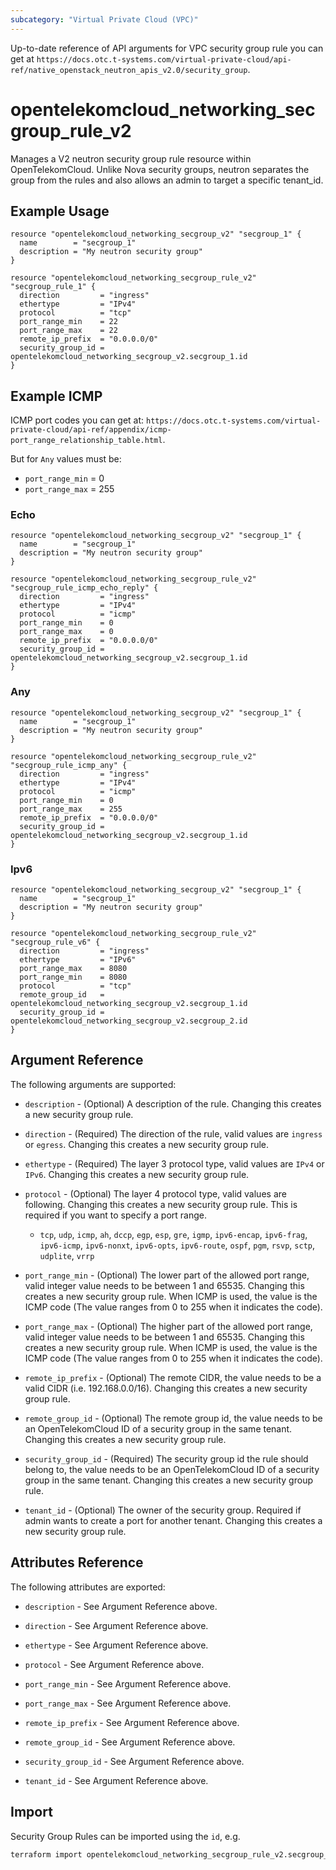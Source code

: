 ```yaml
---
subcategory: "Virtual Private Cloud (VPC)"
---
```


Up-to-date reference of API arguments for VPC security group rule you can get at
`https://docs.otc.t-systems.com/virtual-private-cloud/api-ref/native_openstack_neutron_apis_v2.0/security_group`.

# opentelekomcloud_networking_secgroup_rule_v2

Manages a V2 neutron security group rule resource within OpenTelekomCloud.
Unlike Nova security groups, neutron separates the group from the rules
and also allows an admin to target a specific tenant_id.

## Example Usage

```hcl
resource "opentelekomcloud_networking_secgroup_v2" "secgroup_1" {
  name        = "secgroup_1"
  description = "My neutron security group"
}

resource "opentelekomcloud_networking_secgroup_rule_v2" "secgroup_rule_1" {
  direction         = "ingress"
  ethertype         = "IPv4"
  protocol          = "tcp"
  port_range_min    = 22
  port_range_max    = 22
  remote_ip_prefix  = "0.0.0.0/0"
  security_group_id = opentelekomcloud_networking_secgroup_v2.secgroup_1.id
}
```

## Example ICMP
ICMP port codes you can get at:
`https://docs.otc.t-systems.com/virtual-private-cloud/api-ref/appendix/icmp-port_range_relationship_table.html`.

But for `Any` values must be:
* `port_range_min` = 0
* `port_range_max` = 255

### Echo
```hcl
resource "opentelekomcloud_networking_secgroup_v2" "secgroup_1" {
  name        = "secgroup_1"
  description = "My neutron security group"
}

resource "opentelekomcloud_networking_secgroup_rule_v2" "secgroup_rule_icmp_echo_reply" {
  direction         = "ingress"
  ethertype         = "IPv4"
  protocol          = "icmp"
  port_range_min    = 0
  port_range_max    = 0
  remote_ip_prefix  = "0.0.0.0/0"
  security_group_id = opentelekomcloud_networking_secgroup_v2.secgroup_1.id
}
```

### Any
```hcl
resource "opentelekomcloud_networking_secgroup_v2" "secgroup_1" {
  name        = "secgroup_1"
  description = "My neutron security group"
}

resource "opentelekomcloud_networking_secgroup_rule_v2" "secgroup_rule_icmp_any" {
  direction         = "ingress"
  ethertype         = "IPv4"
  protocol          = "icmp"
  port_range_min    = 0
  port_range_max    = 255
  remote_ip_prefix  = "0.0.0.0/0"
  security_group_id = opentelekomcloud_networking_secgroup_v2.secgroup_1.id
}
```

### Ipv6
```hcl
resource "opentelekomcloud_networking_secgroup_v2" "secgroup_1" {
  name        = "secgroup_1"
  description = "My neutron security group"
}

resource "opentelekomcloud_networking_secgroup_rule_v2" "secgroup_rule_v6" {
  direction         = "ingress"
  ethertype         = "IPv6"
  port_range_max    = 8080
  port_range_min    = 8080
  protocol          = "tcp"
  remote_group_id   = opentelekomcloud_networking_secgroup_v2.secgroup_1.id
  security_group_id = opentelekomcloud_networking_secgroup_v2.secgroup_2.id
}
```

## Argument Reference

The following arguments are supported:

* `description` - (Optional) A description of the rule. Changing this creates a new security group rule.

* `direction` - (Required) The direction of the rule, valid values are `ingress`
  or `egress`. Changing this creates a new security group rule.

* `ethertype` - (Required) The layer 3 protocol type, valid values are `IPv4`
  or `IPv6`. Changing this creates a new security group rule.

* `protocol` - (Optional) The layer 4 protocol type, valid values are following. Changing this creates a new security group rule.
  This is required if you want to specify a port range.
  * `tcp`, `udp`, `icmp`, `ah`, `dccp`, `egp`, `esp`, `gre`, `igmp`, `ipv6-encap`,
  `ipv6-frag`, `ipv6-icmp`, `ipv6-nonxt`, `ipv6-opts`, `ipv6-route`, `ospf`,
  `pgm`, `rsvp`, `sctp`, `udplite`, `vrrp`

* `port_range_min` - (Optional) The lower part of the allowed port range, valid
  integer value needs to be between 1 and 65535. Changing this creates a new
  security group rule. When ICMP is used, the value is the ICMP code
  (The value ranges from 0 to 255 when it indicates the code).

* `port_range_max` - (Optional) The higher part of the allowed port range, valid
  integer value needs to be between 1 and 65535. Changing this creates a new
  security group rule. When ICMP is used, the value is the ICMP code
  (The value ranges from 0 to 255 when it indicates the code).

* `remote_ip_prefix` - (Optional) The remote CIDR, the value needs to be a valid
  CIDR (i.e. 192.168.0.0/16). Changing this creates a new security group rule.

* `remote_group_id` - (Optional) The remote group id, the value needs to be an
  OpenTelekomCloud ID of a security group in the same tenant. Changing this creates
  a new security group rule.

* `security_group_id` - (Required) The security group id the rule should belong
  to, the value needs to be an OpenTelekomCloud ID of a security group in the same
  tenant. Changing this creates a new security group rule.

* `tenant_id` - (Optional) The owner of the security group. Required if admin
  wants to create a port for another tenant. Changing this creates a new
  security group rule.

## Attributes Reference

The following attributes are exported:

* `description` - See Argument Reference above.

* `direction` - See Argument Reference above.

* `ethertype` - See Argument Reference above.

* `protocol` - See Argument Reference above.

* `port_range_min` - See Argument Reference above.

* `port_range_max` - See Argument Reference above.

* `remote_ip_prefix` - See Argument Reference above.

* `remote_group_id` - See Argument Reference above.

* `security_group_id` - See Argument Reference above.

* `tenant_id` - See Argument Reference above.

## Import

Security Group Rules can be imported using the `id`, e.g.

```sh
terraform import opentelekomcloud_networking_secgroup_rule_v2.secgroup_rule_1 aeb68ee3-6e9d-4256-955c-9584a6212745
```

